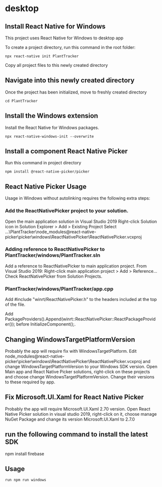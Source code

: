# desktop

## Install React Native for Windows
This project uses React Native for Windows to desktop app

To create a project directory, run this command in the root folder:
```shell
npx react-native init PlantTracker
```
Copy all project files to this newly created directory

## Navigate into this newly created directory
Once the project has been initialized, move to freshly created directory
```shell
cd PlantTracker
```

## Install the Windows extension
Install the React Native for Windows packages.
```shell
npx react-native-windows-init --overwrite
```

## Install a component React Native Picker
Run this command in project directory
```shell
npm install @react-native-picker/picker
```

## React Native Picker Usage
Usage in Windows without autolinking requires the following extra steps:

### Add the ReactNativePicker project to your solution.
Open the main application solution in Visual Studio 2019
Right-click Solution icon in Solution Explorer > Add > Existing Project Select ...\PlantTracker\node_modules\@react-native-picker\picker\windows\ReactNativePicker\ReactNativePicker.vcxproj

### Adding reference to ReactNativePicker to PlantTracker/windows/PlantTracker.sln
Add a reference to ReactNativePicker to main application project. From Visual Studio 2019:
Right-click main application project > Add > Reference... Check ReactNativePicker from Solution Projects.

### PlantTracker/windows/PlantTracker/app.cpp
Add #include "winrt/ReactNativePicker.h" to the headers included at the top of the file.

Add PackageProviders().Append(winrt::ReactNativePicker::ReactPackageProvider()); before InitializeComponent();.

## Changing WindowsTargetPlatformVersion
Probably the app will require fix with WindowsTargetPlatform. Edit node_modules\@react-native-picker\picker\windows\ReactNativePicker\ReactNativePicker.vcxproj and change WindowsTargetPlatformVersion to your Windows SDK version. Open Main app and React Native Picker solutions, right-click on these projects and choose change WindowsTargetPlatformVersion. Change their versions to these required by app.

## Fix Microsoft.UI.Xaml for React Native Picker
Probably the app will require Microsoft.UI.Xaml 2.70 version. Open React Native Picker solution in visual studio 2019, right-click on it, choose manage NuGet Package and change its version Microsoft.UI.Xaml to 2.7.0 

## run the following command to install the latest SDK
npm install firebase

## Usage
```shell
run npm run windows
```